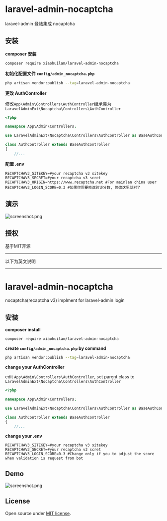 # laravel-admin-nocaptcha
laravel-admin 登陆集成 nocaptcha 

## 安装
**composer 安装**
 
```bash
composer require xiaohuilam/laravel-admin-nocaptcha
```

**初始化配置文件 `config/admin_nocaptcha.php`**

```bash
php artisan vendor:publish --tag=laravel-admin-nocaptcha
```

**更改 AuthController**
 
修改`App\Admin\Controllers\AuthController`继承类为 `LaravelAdminExt\Nocaptcha\Controllers\AuthController`

```php
<?php

namespace App\Admin\Controllers;

use LaravelAdminExt\Nocaptcha\Controllers\AuthController as BaseAuthController; // 修改这一行

class AuthController extends BaseAuthController
{
    //...
```

**配置 .env**
 
```env
RECAPTCHAV3_SITEKEY=#your recaptcha v3 sitekey
RECAPTCHAV3_SECRET=#your recaptcha v3 scret
RECAPTCHAV3_ORIGIN=https://www.recaptcha.net #For mainlan china user
RECAPTCHAV3_LOGIN_SCORE=0.3 #如果你需要修改验证分数, 修改这里就对了
```

## 演示

![screenshot.png](https://wantu-kw0-asset007-hz.oss-cn-hangzhou.aliyuncs.com/6XFwEaIPsSdHRu23Pg2.png)

## 授权

基于MIT开源

---

以下为英文说明

---

# laravel-admin-nocaptcha
nocaptcha(recaptcha v3) implment for laravel-admin login

## 安装
**composer install**
 
```bash
composer require xiaohuilam/laravel-admin-nocaptcha
```

**create `config/admin_nocaptcha.php` by command**

```bash
php artisan vendor:publish --tag=laravel-admin-nocaptcha
```

**change your AuthController**
 
edit `App\Admin\Controllers\AuthController`, set parent class to `LaravelAdminExt\Nocaptcha\Controllers\AuthController`

```php
<?php

namespace App\Admin\Controllers;

use LaravelAdminExt\Nocaptcha\Controllers\AuthController as BaseAuthController; // This line you'd edit to

class AuthController extends BaseAuthController
{
    //...
```

**change your .env**
 
```env
RECAPTCHAV3_SITEKEY=#your recaptcha v3 sitekey
RECAPTCHAV3_SECRET=#your recaptcha v3 scret
RECAPTCHAV3_LOGIN_SCORE=0.3 #Change only if you to adjust the score when validation is request from bot 
```

## Demo

![screenshot.png](https://wantu-kw0-asset007-hz.oss-cn-hangzhou.aliyuncs.com/6XFwEaIPsSdHRu23Pg2.png)

## License

Open source under [MIT license](LICENSE).
